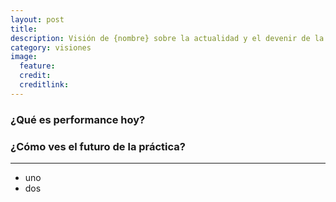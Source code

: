 ```yaml
---
layout: post
title:
description: Visión de {nombre} sobre la actualidad y el devenir de la performance.
category: visiones
image:
  feature:
  credit:
  creditlink:
---
```


### ¿Qué es performance hoy?

### ¿Cómo ves el futuro de la práctica?

---
* uno
* dos
